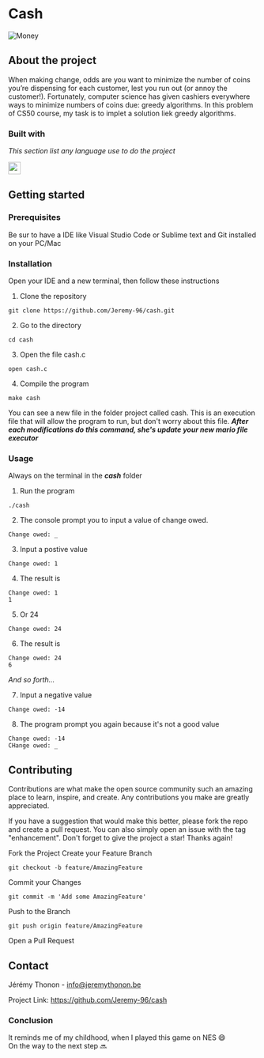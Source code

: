 **Cash**
========   

![Money](https://cs50.harvard.edu/x/2022/psets/1/cash/coins.jpg)

**About the project**  
---------------------  

When making change, odds are you want to minimize the number of coins you’re dispensing for each customer, lest you run out (or annoy the customer!). Fortunately, computer science has given cashiers everywhere ways to minimize numbers of coins due: greedy algorithms. In this problem of CS50 course, my task is to implet a solution liek greedy algorithms.

### **Built with**  

*This section list any language use to do the project*  

<img src="https://cdn.jsdelivr.net/gh/devicons/devicon/icons/c/c-original.svg" alt="c language" width="25" height="25">


**Getting started**  
-------------------  

### **Prerequisites**  

Be sur to have a IDE like Visual Studio Code or Sublime text and Git installed on your PC/Mac

### **Installation**  

Open your IDE and a new terminal, then follow these instructions  

1. Clone the repository
```
git clone https://github.com/Jeremy-96/cash.git
```  

2. Go to the directory  
```
cd cash
```  

3. Open the file cash.c
```
open cash.c
```  

4. Compile the program
```
make cash
```

You can see a new file in the folder project called cash. This is an execution file that will allow the program to run, but don't worry about this file.
***After each modifications do this command, she's update your new mario file executor***

### **Usage**  

Always on the terminal in the ***cash*** folder

1. Run the program 
```
./cash
```  

2. The console prompt you to input a value of change owed.  
```
Change owed: _
```

3. Input a postive value
```
Change owed: 1
```

4. The result is
```
Change owed: 1
1
```

5. Or 24
```
Change owed: 24
```

6. The result is 
```
Change owed: 24
6
```
*And so forth...*

7. Input a negative value
```
Change owed: -14
```

8. The program prompt you again because it's not a good value
```
Change owed: -14
CHange owed: _
```



**Contributing**  
----------------  

Contributions are what make the open source community such an amazing place to learn, inspire, and create. Any contributions you make are greatly appreciated.

If you have a suggestion that would make this better, please fork the repo and create a pull request. You can also simply open an issue with the tag "enhancement". Don't forget to give the project a star! Thanks again!

Fork the Project
Create your Feature Branch 
```
git checkout -b feature/AmazingFeature
````

Commit your Changes 
```
git commit -m 'Add some AmazingFeature'
```

Push to the Branch 
```
git push origin feature/AmazingFeature
```

Open a Pull Request

  
    
**Contact**
-----------  

Jérémy Thonon - info@jeremythonon.be   

Project Link: https://github.com/Jeremy-96/cash  


### **Conclusion**

It reminds me of my childhood, when I played this game on NES :smile:  
On the way to the next step :soon:


